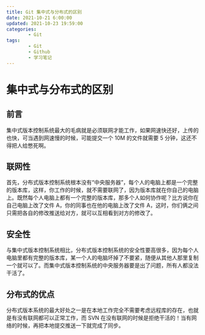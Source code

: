 ```yaml
---
title: Git 集中式与分布式的区别
date: 2021-10-21 6:00:00
updated: 2021-10-23 19:59:00
categories:
        - Git
tags:
        - Git
        - Github
        - 学习笔记
---
```

# 集中式与分布式的区别

## 前言

集中式版本控制系统最大的毛病就是必须联网才能工作，如果网速快还好，上传的也快，可当遇到网速慢的时候，可能提交一个 10M 的文件就需要 5 分钟，这还不得把人给憋死啊。

## 联网性

首先，分布式版本控制系统根本没有“中央服务器”，每个人的电脑上都是一个完整的版本库，这样，你工作的时候，就不需要联网了，因为版本库就在你自己的电脑上。既然每个人电脑上都有一个完整的版本库，那多个人如何协作呢？比方说你在自己电脑上改了文件 A，你的同事也在他的电脑上改了文件 A，这时，你们俩之间只需把各自的修改推送给对方，就可以互相看到对方的修改了。

## 安全性

与集中式版本控制系统相比，分布式版本控制系统的安全性要高很多，因为每个人电脑里都有完整的版本库，某一个人的电脑坏掉了不要紧，随便从其他人那里复制一个就可以了。而集中式版本控制系统的中央服务器要是出了问题，所有人都没法干活了。

## 分布式的优点

分布式版本系统的最大好处之一是在本地工作完全不需要考虑远程库的存在，也就是有没有联网都可以正常工作，而 SVN 在没有联网的时候是拒绝干活的！当有网络的时候，再把本地提交推送一下就完成了同步。 

